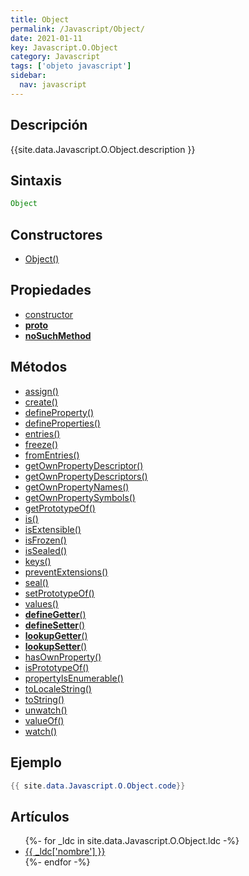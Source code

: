 ```yaml
---
title: Object
permalink: /Javascript/Object/
date: 2021-01-11
key: Javascript.O.Object
category: Javascript
tags: ['objeto javascript']
sidebar: 
  nav: javascript
---
```


## Descripción
{{site.data.Javascript.O.Object.description }}

## Sintaxis
~~~javascript
Object
~~~

## Constructores
* [Object()](/Javascript/Object/Object/)

## Propiedades
* [constructor](/Javascript/Object/constructor/)
* [__proto__](/Javascript/Object/__proto__/)
* [__noSuchMethod__](/Javascript/Object/__noSuchMethod__/)

## Métodos
* [assign()](/Javascript/Object/assign/)
* [create()](/Javascript/Object/create/)
* [defineProperty()](/Javascript/Object/defineProperty/)
* [defineProperties()](/Javascript/Object/defineProperties/)
* [entries()](/Javascript/Object/entries/)
* [freeze()](/Javascript/Object/freeze/)
* [fromEntries()](/Javascript/Object/fromEntries/)
* [getOwnPropertyDescriptor()](/Javascript/Object/getOwnPropertyDescriptor/)
* [getOwnPropertyDescriptors()](/Javascript/Object/getOwnPropertyDescriptors/)
* [getOwnPropertyNames()](/Javascript/Object/getOwnPropertyNames/)
* [getOwnPropertySymbols()](/Javascript/Object/getOwnPropertySymbols/)
* [getPrototypeOf()](/Javascript/Object/getPrototypeOf/)
* [is()](/Javascript/Object/is/)
* [isExtensible()](/Javascript/Object/isExtensible/)
* [isFrozen()](/Javascript/Object/isFrozen/)
* [isSealed()](/Javascript/Object/isSealed/)
* [keys()](/Javascript/Object/keys/)
* [preventExtensions()](/Javascript/Object/preventExtensions/)
* [seal()](/Javascript/Object/seal/)
* [setPrototypeOf()](/Javascript/Object/setPrototypeOf/)
* [values()](/Javascript/Object/values/)
* [__defineGetter__()](/Javascript/Object/__defineGetter__/)
* [__defineSetter__()](/Javascript/Object/__defineSetter__/)
* [__lookupGetter__()](/Javascript/Object/__lookupGetter__/)
* [__lookupSetter__()](/Javascript/Object/__lookupSetter__/)
* [hasOwnProperty()](/Javascript/Object/hasOwnProperty/)
* [isPrototypeOf()](/Javascript/Object/isPrototypeOf/)
* [propertyIsEnumerable()](/Javascript/Object/propertyIsEnumerable/)
* [toLocaleString()](/Javascript/Object/toLocaleString/)
* [toString()](/Javascript/Object/toString/)
* [unwatch()](/Javascript/Object/unwatch/)
* [valueOf()](/Javascript/Object/valueOf/)
* [watch()](/Javascript/Object/watch/)

## Ejemplo
~~~java
{{ site.data.Javascript.O.Object.code}}
~~~

## Artículos
<ul>
{%- for _ldc in site.data.Javascript.O.Object.ldc -%}
   <li>
       <a href="{{_ldc['url'] }}">{{ _ldc['nombre'] }}</a>
   </li>
{%- endfor -%}
</ul>
